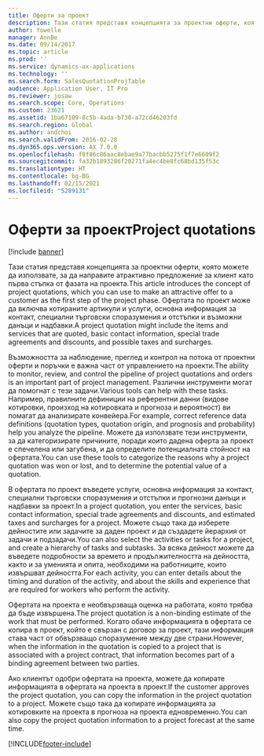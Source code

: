 ```yaml
---
title: Оферти за проект
description: Тази статия представя концепцията за проектни оферти, която можете да използвате, за да направите атрактивно предложение за клиент като първа стъпка от фазата на проекта. Офертата по проект може да включва котираните артикули и услуги, основна информация за контакт, специални търговски споразумения и отстъпки и възможни данъци и надбавки.
author: Yowelle
manager: AnnBe
ms.date: 09/14/2017
ms.topic: article
ms.prod: ''
ms.service: dynamics-ax-applications
ms.technology: ''
ms.search.form: SalesQuotationProjTable
audience: Application User, IT Pro
ms.reviewer: josaw
ms.search.scope: Core, Operations
ms.custom: 23621
ms.assetid: 1ba67109-8c5b-4ada-b730-a72cd46203fd
ms.search.region: Global
ms.author: andchoi
ms.search.validFrom: 2016-02-28
ms.dyn365.ops.version: AX 7.0.0
ms.openlocfilehash: f8f86c86aac8ebae9a77bacbb5275f1f7e6609f2
ms.sourcegitcommit: fa32b1893286f20271fa4ec4be8fc68bd135f53c
ms.translationtype: HT
ms.contentlocale: bg-BG
ms.lasthandoff: 02/15/2021
ms.locfileid: "5289131"
---
```

# <a name="project-quotations"></a><span data-ttu-id="62a52-104">Оферти за проект</span><span class="sxs-lookup"><span data-stu-id="62a52-104">Project quotations</span></span>

[!include [banner](../includes/banner.md)]

<span data-ttu-id="62a52-105">Тази статия представя концепцията за проектни оферти, която можете да използвате, за да направите атрактивно предложение за клиент като първа стъпка от фазата на проекта.</span><span class="sxs-lookup"><span data-stu-id="62a52-105">This article introduces the concept of project quotations, which you can use to make an attractive offer to a customer as the first step of the project phase.</span></span> <span data-ttu-id="62a52-106">Офертата по проект може да включва котираните артикули и услуги, основна информация за контакт, специални търговски споразумения и отстъпки и възможни данъци и надбавки.</span><span class="sxs-lookup"><span data-stu-id="62a52-106">A project quotation might include the items and services that are quoted, basic contact information, special trade agreements and discounts, and possible taxes and surcharges.</span></span> 

<span data-ttu-id="62a52-107">Възможността за наблюдение, преглед и контрол на потока от проектни оферти и поръчки е важна част от управлението на проекти.</span><span class="sxs-lookup"><span data-stu-id="62a52-107">The ability to monitor, review, and control the pipeline of project quotations and orders is an important part of project management.</span></span> <span data-ttu-id="62a52-108">Различни инструменти могат да помогнат с тези задачи.</span><span class="sxs-lookup"><span data-stu-id="62a52-108">Various tools can help with these tasks.</span></span> <span data-ttu-id="62a52-109">Например, правилните дефиниции на референтни данни (видове котировки, произход на котировката и прогноза и вероятност) ви помагат да анализирате конвейера.</span><span class="sxs-lookup"><span data-stu-id="62a52-109">For example, correct reference data definitions (quotation types, quotation origin, and prognosis and probability) help you analyze the pipeline.</span></span> <span data-ttu-id="62a52-110">Можете да използвате тези инструменти, за да категоризирате причините, поради които дадена оферта за проект е спечелена или загубена, и да определите потенциалната стойност на офертата.</span><span class="sxs-lookup"><span data-stu-id="62a52-110">You can use these tools to categorize the reasons why a project quotation was won or lost, and to determine the potential value of a quotation.</span></span> 

<span data-ttu-id="62a52-111">В офертата по проект въведете услуги, основна информация за контакт, специални търговски споразумения и отстъпки и прогнозни данъци и надбавки за проект.</span><span class="sxs-lookup"><span data-stu-id="62a52-111">In a project quotation, you enter the services, basic contact information, special trade agreements and discounts, and estimated taxes and surcharges for a project.</span></span> <span data-ttu-id="62a52-112">Можете също така да изберете дейностите или задачите за даден проект и да създадете йерархия от задачи и подзадачи.</span><span class="sxs-lookup"><span data-stu-id="62a52-112">You can also select the activities or tasks for a project, and create a hierarchy of tasks and subtasks.</span></span> <span data-ttu-id="62a52-113">За всяка дейност можете да въведете подробности за времето и продължителността на дейността, както и за уменията и опита, необходими на работниците, които извършват дейността.</span><span class="sxs-lookup"><span data-stu-id="62a52-113">For each activity, you can enter details about the timing and duration of the activity, and about the skills and experience that are required for workers who perform the activity.</span></span> 

<span data-ttu-id="62a52-114">Офертата на проекта е необвързваща оценка на работата, която трябва да бъде извършена.</span><span class="sxs-lookup"><span data-stu-id="62a52-114">The project quotation is a non-binding estimate of the work that must be performed.</span></span> <span data-ttu-id="62a52-115">Когато обаче информацията в офертата се копира в проект, който е свързан с договор за проект, тази информация става част от обвързващо споразумение между две страни.</span><span class="sxs-lookup"><span data-stu-id="62a52-115">However, when the information in the quotation is copied to a project that is associated with a project contract, that information becomes part of a binding agreement between two parties.</span></span> 

<span data-ttu-id="62a52-116">Ако клиентът одобри офертата на проекта, можете да копирате информацията в офертата на проекта в проект.</span><span class="sxs-lookup"><span data-stu-id="62a52-116">If the customer approves the project quotation, you can copy the information in the project quotation to a project.</span></span> <span data-ttu-id="62a52-117">Можете също така да копирате информацията за котировките на проекта в прогноза на проекта едновременно.</span><span class="sxs-lookup"><span data-stu-id="62a52-117">You can also copy the project quotation information to a project forecast at the same time.</span></span>





[!INCLUDE[footer-include](../includes/footer-banner.md)]